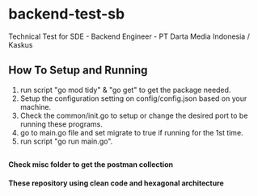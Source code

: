 # backend-test-sb
Technical Test for SDE - Backend Engineer - PT Darta Media Indonesia / Kaskus

## How To Setup and Running
1. run script "go mod tidy" & "go get" to get the package needed.
2. Setup the configuration setting on config/config.json based on your machine.
3. Check the common/init.go to setup or change the desired port to be running these programs.
3. go to main.go file and set migrate to true if running for the 1st time.
4. run script "go run main.go".
##

#### Check misc folder to get the postman collection

#### These repository using clean code and hexagonal architecture
